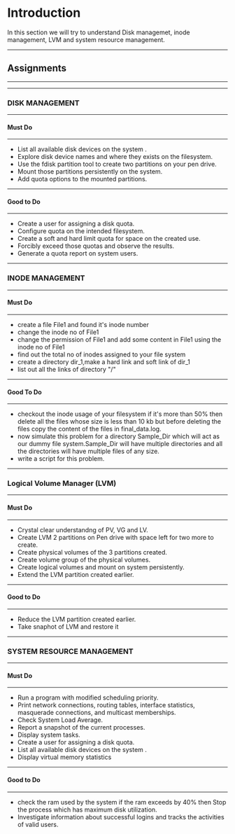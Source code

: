 # Introduction
In this section we will try to understand Disk managemet, inode management, LVM and system resource management.

---
## Assignments
---

---
### DISK MANAGEMENT 
---
#### Must Do
---

- List all available disk devices on the system .
- Explore disk device names and where they exists on the filesystem.
- Use the fdisk partition tool to create two partitions on your pen drive.
- Mount those partitions persistently on the system.
- Add quota options to the mounted partitions.

---
#### Good to Do
---

- Create a user for assigning a disk quota.
- Configure quota on the intended filesystem.
- Create a soft and hard limit quota for space on the created use.
- Forcibly exceed those quotas and observe the results.
- Generate a quota report on system users.

--- 
### INODE MANAGEMENT
---
#### Must Do
---

- create a file File1 and found it's inode number
- change the inode no of File1
- change the permission of File1 and add some content in File1 using the inode no of File1
- find out the total no of inodes assigned to your file system
- create a directory dir_1,make a hard link and soft link of dir_1
- list out all the links of directory "/"

---
#### Good To Do
---

- checkout the inode usage of your filesystem if it's more than 50% then delete all the files whose size is less than 10 kb but before deleting the files copy the content of the files in final_data.log.
- now simulate this problem for a directory Sample_Dir which will act as our dummy file system.Sample_Dir will have multiple directories and all the directories will have multiple files of any size.
- write a script for this problem.

--- 
### Logical Volume Manager (LVM)
---
#### Must Do
---

- Crystal clear understandng of PV, VG and LV.
- Create LVM 2 partitions on Pen drive with space left for two more to create.
- Create physical volumes of the 3 partitions created.
- Create volume group of the physical volumes.
- Create logical volumes and mount on system persistently.
- Extend the LVM partition created earlier.

---
#### Good to Do
---

- Reduce the LVM partition created earlier.
- Take snaphot of LVM and restore it

--- 
### SYSTEM RESOURCE MANAGEMENT
---
#### Must Do
---

- Run a program with modified scheduling priority.
- Print network connections, routing tables, interface statistics, masquerade connections, and multicast memberships.
- Check System Load Average.
- Report a snapshot of the current processes.
- Display system tasks.
- Create a user for assigning a disk quota.
- List all available disk devices on the system .
- Display virtual memory statistics

---
#### Good to Do
---

- check the ram used by the system if the ram exceeds by 40% then Stop the process which has maximum disk utilization.
- Investigate information about successful logins and tracks the activities of valid users.
